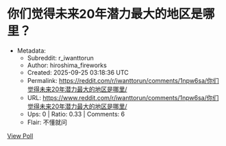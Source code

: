 # 你们觉得未来20年潜力最大的地区是哪里？

- Metadata:
  - Subreddit: r_iwanttorun
  - Author: hiroshima_fireworks
  - Created: 2025-09-25 03:18:36 UTC
  - Permalink: https://reddit.com/r/iwanttorun/comments/1npw6sa/你们觉得未来20年潜力最大的地区是哪里/
  - URL: https://www.reddit.com/r/iwanttorun/comments/1npw6sa/你们觉得未来20年潜力最大的地区是哪里/
  - Ups: 0 | Ratio: 0.33 | Comments: 6
  - Flair: 不懂就问


[View Poll](https://www.reddit.com/poll/1npw6sa)

